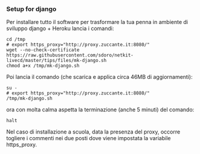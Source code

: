 ### Setup for django


Per installare tutto il software per trasformare la tua
penna in ambiente di sviluppo django + Heroku lancia i comandi:

	cd /tmp
	# export https_proxy="http://proxy.zuccante.it:8080/"
	wget --no-check-certificate https://raw.githubusercontent.com/sdoro/netkit-livecd/master/tips/files/mk-django.sh
	chmod a+x /tmp/mk-django.sh

Poi lancia il comando (che scarica e applica circa 46MB di aggiornamenti):

	su -
	# export https_proxy="http://proxy.zuccante.it:8080/"
	/tmp/mk-django.sh

ora con molta calma aspetta la terminazione (anche 5 minuti) del comando:

	halt


Nel caso di installazione a scuola, data la presenza del proxy,
occorre togliere i commenti nei due posti dove viene impostata la
variabile https_proxy.

